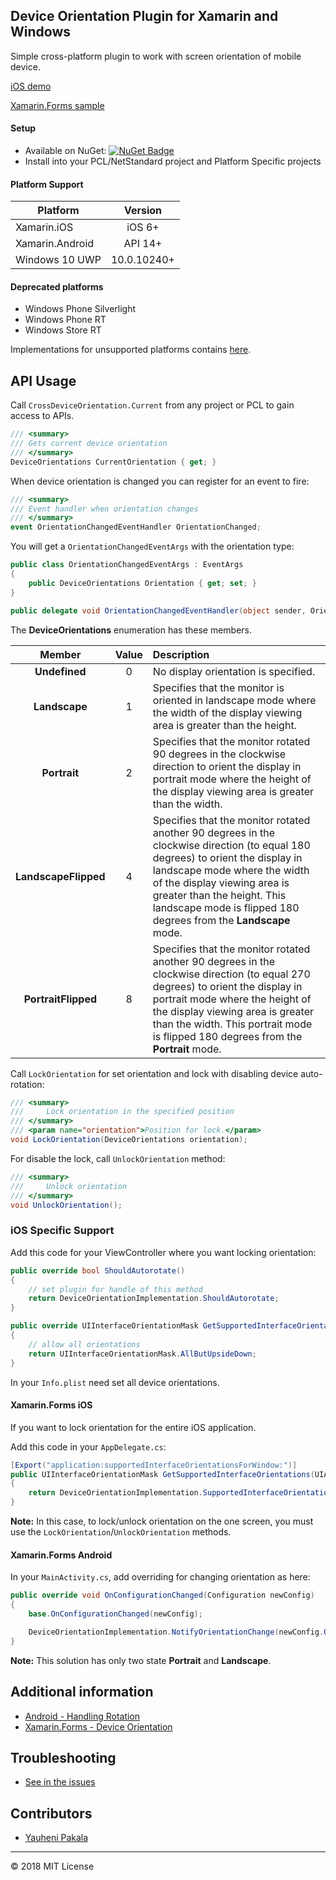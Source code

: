 ## Device Orientation Plugin for Xamarin and Windows

Simple cross-platform plugin to work with screen orientation of mobile device.

[iOS demo](https://youtu.be/3eQDrHMPmE4)

[Xamarin.Forms sample](https://github.com/wcoder/Xamarin.Plugin.DeviceOrientation/tree/master/samples/Xamarin.Forms-sample)

#### Setup

* Available on NuGet: [![NuGet Badge](https://buildstats.info/nuget/Plugin.DeviceOrientation)](https://www.nuget.org/packages/Plugin.DeviceOrientation/)
* Install into your PCL/NetStandard project and Platform Specific projects

#### Platform Support

|Platform|Version|
| ------------------- | :------------------: |
|Xamarin.iOS|iOS 6+|
|Xamarin.Android|API 14+|
|Windows 10 UWP|10.0.10240+|

#### Deprecated platforms

* Windows Phone Silverlight
* Windows Phone RT
* Windows Store RT

Implementations for unsupported platforms contains [here](https://github.com/wcoder/Xamarin.Plugin.DeviceOrientation/tree/deprecated/src/DeviceOrientation/).

## API Usage

Call `CrossDeviceOrientation.Current` from any project or PCL to gain access to APIs.

```csharp
/// <summary>
/// Gets current device orientation
/// </summary>
DeviceOrientations CurrentOrientation { get; }
```

When device orientation is changed you can register for an event to fire:

```csharp
/// <summary>
/// Event handler when orientation changes
/// </summary>
event OrientationChangedEventHandler OrientationChanged;
```

You will get a `OrientationChangedEventArgs` with the orientation type:

```csharp
public class OrientationChangedEventArgs : EventArgs
{
	public DeviceOrientations Orientation { get; set; }
}

public delegate void OrientationChangedEventHandler(object sender, OrientationChangedEventArgs e);
```

The **DeviceOrientations** enumeration has these members.

|Member|Value|Description|
| :----------------: | :-----------: | :------------------ |
|**Undefined**|0|No display orientation is specified.|
|**Landscape**|1|Specifies that the monitor is oriented in landscape mode where the width of the display viewing area is greater than the height.|
|**Portrait**|2|Specifies that the monitor rotated 90 degrees in the clockwise direction to orient the display in portrait mode where the height of the display viewing area is greater than the width.|
|**LandscapeFlipped**|4|Specifies that the monitor rotated another 90 degrees in the clockwise direction (to equal 180 degrees) to orient the display in landscape mode where the width of the display viewing area is greater than the height. This landscape mode is flipped 180 degrees from the **Landscape** mode.|
|**PortraitFlipped**|8|Specifies that the monitor rotated another 90 degrees in the clockwise direction (to equal 270 degrees) to orient the display in portrait mode where the height of the display viewing area is greater than the width. This portrait mode is flipped 180 degrees from the **Portrait** mode.|

Call `LockOrientation` for set orientation and lock with disabling device auto-rotation:
```csharp
/// <summary>
///     Lock orientation in the specified position
/// </summary>
/// <param name="orientation">Position for lock.</param>
void LockOrientation(DeviceOrientations orientation);
```
For disable the lock, call `UnlockOrientation` method:
```csharp
/// <summary>
///     Unlock orientation
/// </summary>
void UnlockOrientation();
```

### iOS Specific Support

Add this code for your ViewController where you want locking orientation:
```csharp
public override bool ShouldAutorotate()
{
	// set plugin for handle of this method
	return DeviceOrientationImplementation.ShouldAutorotate;
}

public override UIInterfaceOrientationMask GetSupportedInterfaceOrientations()
{
	// allow all orientations
	return UIInterfaceOrientationMask.AllButUpsideDown;
}
```
In your `Info.plist` need set all device orientations.

#### Xamarin.Forms iOS

If you want to lock orientation for the entire iOS application.

Add this code in your `AppDelegate.cs`:
```csharp
[Export("application:supportedInterfaceOrientationsForWindow:")]
public UIInterfaceOrientationMask GetSupportedInterfaceOrientations(UIApplication application, IntPtr forWindow)
{
    return DeviceOrientationImplementation.SupportedInterfaceOrientations;
}
```
**Note:** In this case, to lock/unlock orientation on the one screen, you must use the `LockOrientation`/`UnlockOrientation` methods.

#### Xamarin.Forms Android

In your `MainActivity.cs`, add overriding for changing orientation as here:

```csharp
public override void OnConfigurationChanged(Configuration newConfig)
{
    base.OnConfigurationChanged(newConfig);

    DeviceOrientationImplementation.NotifyOrientationChange(newConfig.Orientation);
}
```
**Note:** This solution has only two state **Portrait** and **Landscape**.

## Additional information
* [Android - Handling Rotation](https://developer.xamarin.com/guides/android/application_fundamentals/handling_rotation/)
* [Xamarin.Forms - Device Orientation](https://developer.xamarin.com/guides/xamarin-forms/user-interface/layouts/device-orientation/)

## Troubleshooting
* [See in the issues](https://github.com/wcoder/Xamarin.Plugin.DeviceOrientation/issues?q=label%3Afaq)



## Contributors
* [Yauheni Pakala](https://github.com/wcoder)

---
&copy; 2018 MIT License
